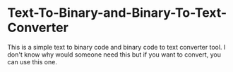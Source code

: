 # Text-To-Binary-and-Binary-To-Text-Converter
This is a simple text to binary code and binary code to text converter tool. I don't know why would someone need this but if you want to convert, you can use this one.
